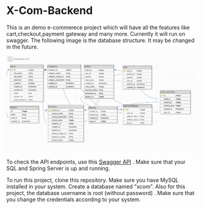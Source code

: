 # X-Com-Backend

This is an demo e-commerece project which will have all the features like cart,checkout,payment gateway and many more. 
Currently it will run on swagger. 
The following image is the database structure. It may be changed in the future.

![alt text](https://github.com/sksaikia/X-Com-Backend/blob/main/src/main/resources/images/download.png?raw=true)

To check the API endpoints, use this [Swagger API](http://localhost:8080/swagger-ui.html#/) . Make sure that your SQL and Spring Server is up and running.

To run this project, clone this repository. Make sure you have MySQL installed in your system. Create a database named "xcom". 
Also for this project, the database username is root (without password) . Make sure that you change the credentials according to your system.
